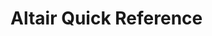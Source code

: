 # Altair Quick Reference
<!-- TODO: Add comprehensive guide for grammar of graphics visualization -->